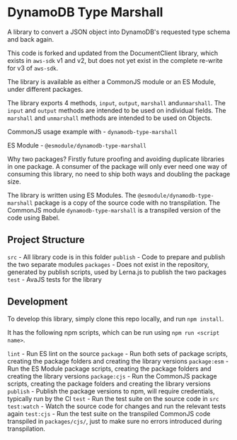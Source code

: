 # DynamoDB Type Marshall

A library to convert a JSON object into DynamoDB's requested type schema and back again.

This code is forked and updated from the DocumentClient library, which exists in `aws-sdk` v1 and v2, but does not yet exist in the complete re-write for v3 of `aws-sdk`.

The library is available as either a CommonJS module or an ES Module, under different packages.

The library exports 4 methods, `input`, `output`, `marshall` and`unmarshall`. The `input` and `output` methods are intended to be used on individual fields. The `marshall` and `unmarshall` methods are intended to be used on Objects.

CommonJS usage example with - `dynamodb-type-marshall`

ES Module - `@esmodule/dynamodb-type-marshall`

Why two packages? Firstly future proofing and avoiding duplicate libraries in one package. A consumer of the package will only ever need one way of consuming this library, no need to ship both ways and doubling the package size.

The library is written using ES Modules. The `@esmodule/dynamodb-type-marshall` package is a copy of the source code with no transpilation. The CommonJS module `dynamodb-type-marshall` is a transpiled version of the code using Babel.

## Project Structure

`src` - All library code is in this folder
`publish` - Code to prepare and publish the two separate modules
`packages` - Does not exist in the repository, generated by publish scripts, used by Lerna.js to publish the two packages
`test` - AvaJS tests for the library

## Development

To develop this library, simply clone this repo locally, and run `npm install`.

It has the following npm scripts, which can be run using `npm run <script name>`.

`lint` - Run ES lint on the source
`package` - Run both sets of package scripts, creating the package folders and creating the library versions
`package:esm` - Run the ES Module package scripts, creating the package folders and creating the library versions
`package:cjs` - Run the CommonJS package scripts, creating the package folders and creating the library versions
`publish` - Publish the package versions to npm, will require credentials, typically run by the CI
`test` - Run the test suite on the source code in `src`
`test:watch` - Watch the source code for changes and run the relevant tests again
`test:cjs` - Run the test suite on the transpiled CommonJS code transpiled in `packages/cjs/`, just to make sure no errors introduced during transpilation.
